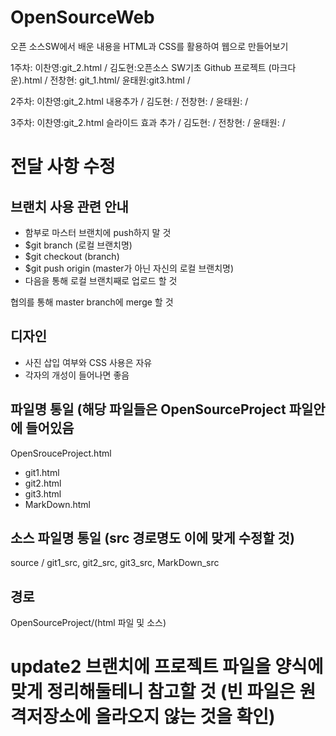 # OpenSourceWeb
오픈 소스SW에서 배운 내용을 HTML과 CSS를 활용하여 웹으로 만들어보기

1주차:
  이찬영:git_2.html / 
  김도현:오픈소스 SW기초 Github 프로젝트 (마크다운).html / 
  전창현: git_1.html/
  윤태원:git3.html /
  
2주차:
  이찬영:git_2.html 내용추가 /
  김도현: /
  전창현: /
  윤태원: /
  
3주차:
  이찬영:git_2.html 슬라이드 효과 추가 /
  김도현: /
  전창현: /
  윤태원: /

# 전달 사항 수정

## 브랜치 사용 관련 안내
* 함부로 마스터 브랜치에 push하지 말 것
* $git branch (로컬 브랜치명)
* $git checkout (branch)
* $git push origin (master가 아닌 자신의 로컬 브랜치명)
* 다음을 통해 로컬 브랜치째로 업로드 할 것

협의를 통해 master branch에 merge 할 것

## 디자인

* 사진 삽입 여부와 CSS 사용은 자유
* 각자의 개성이 들어나면 좋음 

## 파일명 통일 (해당 파일들은 OpenSourceProject 파일안에 들어있음

OpenSrouceProject.html
* git1.html
* git2.html
* git3.html
* MarkDown.html



## 소스 파일명 통일 (src 경로명도 이에 맞게 수정할 것)

source / git1_src, git2_src, git3_src, MarkDown_src

## 경로

OpenSourceProject/(html 파일 및 소스)

# update2 브랜치에 프로젝트 파일을 양식에 맞게 정리해둘테니 참고할 것 (빈 파일은 원격저장소에 올라오지 않는 것을 확인)

